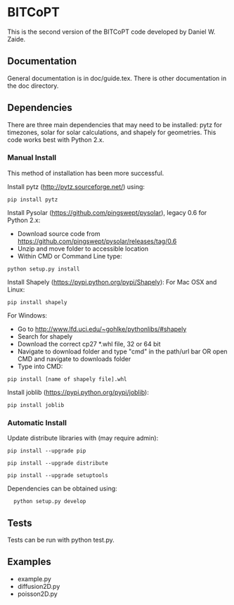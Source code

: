# BITCoPT
This is the second version of the BITCoPT code developed by Daniel W. Zaide.

## Documentation 
General documentation is in doc/guide.tex. There is other documentation in the doc directory.

## Dependencies
There are three main dependencies that may need to be installed: pytz for timezones, solar for solar calculations, and shapely for geometries. This code works best with Python 2.x.

### Manual Install
This method of installation has been more successful.

Install pytz (http://pytz.sourceforge.net/) using:
```
pip install pytz
```

Install Pysolar (https://github.com/pingswept/pysolar), legacy 0.6 for Python 2.x:
* Download source code from https://github.com/pingswept/pysolar/releases/tag/0.6
* Unzip and move folder to accessible location
* Within CMD or Command Line type:
```
python setup.py install
```

Install Shapely (https://pypi.python.org/pypi/Shapely):
For Mac OSX and Linux:
```
pip install shapely
```
For Windows:
* Go to http://www.lfd.uci.edu/~gohlke/pythonlibs/#shapely
* Search for shapely 
* Download the correct cp27 *.whl file, 32 or 64 bit
* Navigate to download folder and type "cmd" in the path/url bar OR open CMD and navigate to downloads folder
* Type into CMD:
```
pip install [name of shapely file].whl
```

Install joblib (https://pypi.python.org/pypi/joblib):
```
pip install joblib
```

### Automatic Install
Update distribute libraries with (may require admin):
```
pip install --upgrade pip
```
```
pip install --upgrade distribute
```
```
pip install --upgrade setuptools
```
Dependencies can be obtained using:
```
  python setup.py develop
```

## Tests
Tests can be run with python test.py.

## Examples

* example.py
* diffusion2D.py
* poisson2D.py


